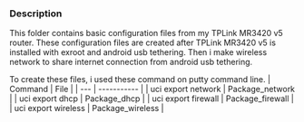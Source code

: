 ### Description
This folder contains basic configuration files from my TPLink MR3420 v5 router. These configuration files are created after TPLink MR3420 v5 is installed with exroot and android usb tethering. Then i make wireless network to share internet connection from android usb tethering.

To create these files, i used these command on putty command line.
| Command  | File  |
| --- | ----------- |
| uci export network | Package_network |
| uci export dhcp | Package_dhcp |
| uci export firewall |  Package_firewall |
| uci export wireless | Package_wireless |